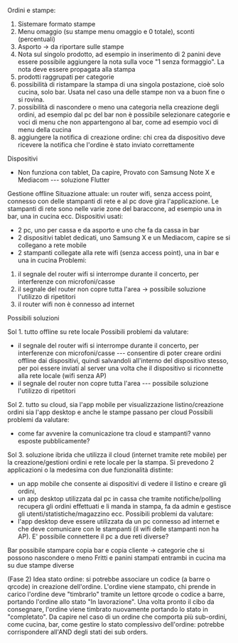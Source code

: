 Ordini e stampe:
1. Sistemare formato stampe
2. Menu omaggio (su stampe menu omaggio e 0 totale), sconti (percentuali)
3. Asporto -> da riportare sulle stampe
4. Nota sul singolo prodotto, ad esempio in inserimento di 2 panini deve essere possibile aggiungere la nota sulla voce "1 senza formaggio". La nota deve essere propagata alla stampa
5. prodotti raggrupati per categorie
6. possibilità di ristampare la stampa di una singola postazione, cioè solo cucina, solo bar. Usata nel caso una delle stampe non va a buon fine o si rovina. 
7. possibilità di nascondere o meno una categoria nella creazione degli ordini, ad esempio dal pc del bar non è possibile selezionare categorie e voci di menu che non appartengono al bar, come ad esempio voci di menu della cucina
8. aggiungere la notifica di creazione ordine: chi crea da dispositivo deve ricevere la notifica che l'ordine è stato inviato correttamente

Dispositivi
- Non funziona con tablet, Da capire, Provato con Samsung Note X e Mediacom
--- soluzione Flutter

Gestione offline
Situazione attuale: un router wifi, senza access point, connesso con delle stampanti di rete e al pc dove gira l'applicazione. Le stampanti di rete sono nelle varie zone del baraccone, ad esempio una in bar, una in cucina ecc.
Dispositivi usati:
- 2 pc, uno per cassa e da asporto e uno che fa da cassa in bar
- 2 dispositivi tablet dedicati, uno Samsung X e un Mediacom, capire se si collegano a rete mobile
- 2 stampanti collegate alla rete wifi (senza access point), una in bar e una in cucina
Problemi:
1. il segnale del router wifi si interrompe durante il concerto, per interferenze con microfoni/casse
2. il segnale del router non copre tutta l'area -> possibile soluzione l'utilizzo di ripetitori
3. il router wifi non è connesso ad internet

Possibili soluzioni

Sol 1. tutto offline su rete locale
Possibili problemi da valutare:
- il segnale del router wifi si interrompe durante il concerto, per interferenze con microfoni/casse
--- consentire di poter creare ordini offline dai dispositivi, quindi salvandoli all'interno del dispositivo stesso, per poi essere inviati al server una volta che il dispositivo si riconnette alla rete locale (wifi senza AP)
- il segnale del router non copre tutta l'area
--- possibile soluzione l'utilizzo di ripetitori

Sol 2. tutto su cloud, sia l'app mobile per visualizzazione listino/creazione ordini sia l'app desktop e anche le stampe passano per cloud
Possibili problemi da valutare:
- come far avvenire la comunicazione tra cloud e stampanti? vanno esposte pubblicamente?

Sol 3. soluzione ibrida che utilizza il cloud (internet tramite rete mobile) per la creazione/gestioni ordini e rete locale per la stampa.
Si prevedono 2 applicazioni o la medesima con due funzionalità distinte:
- un app mobile che consente ai dispositivi di vedere il listino e creare gli ordini,
- un app desktop utilizzata dal pc in cassa che tramite notifiche/polling recupera gli ordini effettuati e li manda in stampa, fa da admin e gestisce gli utenti/statistiche/magazzino ecc.
Possibili problemi da valutare:
- l'app desktop deve essere utilizzata da un pc connesso ad internet e che deve comunicare con le stampanti (il wifi delle stampanti non ha AP). E' possibile connettere il pc a due reti diverse?



Bar possibile stampare copia bar e copia cliente -> categorie che si possono nascondere o meno
Fritti e panini stampati entrambi in cucina ma su due stampe diverse

(Fase 2) Idea stato ordine:
si potrebbe associare un codice (a barre o qrcode) in creazione dell'ordine. L'ordine viene stampato, chi prende in carico l'ordine deve "timbrarlo" tramite un lettore qrcode o codice a barre, portando l'ordine allo stato "In lavorazione". Una volta pronto il cibo da consegnare, l'ordine viene timbrato nuovamente portando lo stato in "completato".
Da capire nel caso di un ordine che comporta più sub-ordini, come cucina, bar, come gestire lo stato complessivo dell'ordine: potrebbe corrispondere all'AND degli stati dei sub orders.
